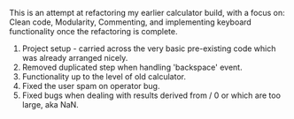 This is an attempt at refactoring my earlier calculator build, with a focus on:
    Clean code, 
    Modularity, 
    Commenting, 
    and implementing keyboard functionality once the refactoring is complete.

1. Project setup - carried across the very basic pre-existing code which was already arranged nicely. 
2. Removed duplicated step when handling 'backspace' event.
3. Functionality up to the level of old calculator.
4. Fixed the user spam on operator bug.
5. Fixed bugs when dealing with results derived from / 0 or which are too large, aka NaN.